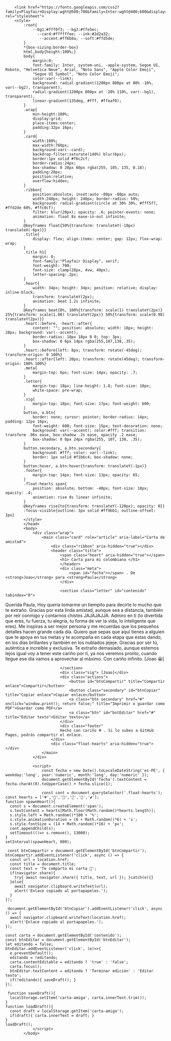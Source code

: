 <!DOCTYPE html>
<html lang="es">
    <head>
        <meta charset="UTF-8" />
        <meta name="viewport" content="width=device-width, initial-scale=1" />
        <title> Carta para mi colombiana 💌 </title>
        <meta name="descrption" content="Una carta de amistad hecha con cariño." />
        <meta name="theme-color" content="#ff6b8a" />
        <meta property="og:title" content="Carta para mi colombiana 💌" />
        <meta property="og:descrption" content="Una carta de amistad hecha con cariño." />
        <meta property="og:type" content="website" />
        <meta property="og:image" content="https://og-playground.vercel.app/api/og?title=Carta%20para%20mi%20amiga%20%F0%9F%92%8C&theme=light" />
        <meta name="twitter:card" content="sumary_large_image" />

        <link href="https://fonts.googleapis.com/css2?family=Playfair+Display:wght@500;700&family=Inter:wght@400;600&display=swap" rel="stylesheet">
        <style> 
            :root{
                --bg1:#fff0f3; --bg2:#ffe5ec;
                  --card:#ffffffee; --ink:#2d2a32;
                   --accent:#ff6b8a; --soft:#ffd5de;
            }
            *{box-sizing:border-box}
            html,body{height:100%;}
            body{
                margin:0;
                font-family: Inter, system-uni, -apple-system, Segoe UI, Roboto, "Helvetica Neue", Arial, "Noto Sans", "Apple Color Emoji", 
                "Segoe UI Symbol", "Noto Color Emoji";
                color:var(--link);
                background: radial-gradient(1200px 800px at 80% -10%, var(--bg2), transparent),
                radial-gradient(1200px 800px at -20% 110%, var(--bg1), transparent), 
                linear-gradient(135deg, #fff, #ffeaf0); 
            }
            .wrap{
                min-height:100%;
                display:grid;
                place-items:center;
                padding:32px 16px;
            }
            .card{
                width:100%;
                max-width:760px;
                background:var(--card);
                backdrop-filter:saturate(140%) blur(6px);
                border:1px solid #f6c2cf;
                border-radius:24px;
                box-shadow: 0 20px 60px rgba(255, 105, 135, 0.18);
                padding:28px;
                position:relative;
                overflow:hidden;
            }
            .ribbon{
                position:absolute; inset:auto -80px -80px auto; 
                width:240px; height: 240px; border-radius: 50%;
                background: radial-gradient(circle at 30% 30%, #fff5f7, #ffd2de 60%, #ffc0cf);
                filter: blur(20px); opacity: .6; pointer-events: none;
                animation: float 8s ease-in-out infinite;
            }
            @keyframes float{50%{transform: translateY(-10px) translateX(-6px)}}
            .title{
                display: flex; align-items: center; gap: 12px; flex-wrap: wrap;
            }
            .title h1{
                margin: 0;
                font-family:"Playfair Display", serif;
                font-weight: 700;
                font-size: clamp(28px, 4vw, 40px);
                letter-spacing:.2px;
            }
            .heart{
                width: 34px; height: 34px; position: relative; display: inline-block;
                transform: translateY(2px);
                animation: beat 1.2s infinite;
            } 
            @keyframes beat{0%, 100%{transform: scale(1) translateY(2px)} 25%{transform: scale(1.08) translateY(2px)} 50%{transform: scale(0.98) translateY(2px)}}
            .heart::before, -heart::after{ 
                content: ""; position: absolute; width: 18px; height: 28px; background: var(--accent);
                border-radius: 18px 18px 0 0; top: 3px;
                box-shadow: 0 6px 14px rgba(255,107,138,.35);
            }
            .heart::before{left: 8px; transform: rotate(-45deg); transform-origin: 0 100%}
            .heart::after{left: 20px; transform: rotate(45deg); transform-origin: 100% 100%}
            .meta{
                margin-top: 6px; font-size: 14px; opacity: .7;
            }
            .letter{
                margin-top: 18px; line-height: 1.8; font-size: 18px;
                white-space: pre-wrap;
            }
            .sig{
                margin-top: 18px; font-size: 17px; font-weight: 600;
            }
            button, a.btn{
                border: none; cursor: pointer; border-radius: 14px; padding: 12px 16px;
                font-weight: 600; font-size: 15px; text-decoration: none;
                background: var(--accent); color:#fff; transition: transform .06s ease, box-shadow .2s ease, opacity .2 ease;
                box-shadow: 0 8px 24px rgba(255, 107, 138, .35);
            }
            button.secondary, a.btn.secondary{
                background: #fff; color: var(--link);
                border: 1px solid #f1b6c4; box-shadow: none;
            }
            button:hover, a.btn:hover{transform: translateY(-1px)}
            .footer{
                margin-top: 14px; font-size: 13px; opacity: 65;
            }
            .float-hearts span{
                position: absolute; bottom: -40px; font-size: 18px; opacity: .4;
                animation: rise 8s linear infinite;
            }
            @keyframes rise{to{transform: translateY(-120px); opacity: 0}}
            :focus-visible{outline: 3px solid #ff9bb1; outline-offset: 2px}
            </style> 
            </head>
            <body>
                <div class="wrap">
                    <main class="card" role="article" aria-label="Carta de amistad">
                        <div class="ribbon" aria-hidden="true"></div>
                        <header class="title">
                            <span class="heart" aria-hidden="true"></span>
                            <h1> Carta para mi colombiana </h1>
                            </header>
                            <div class="meta">
                                <span id="fecha"></span> . De <strong>Joao</strong> para <strong>Paula</strong>
                            </div>

                            <section class="letter" id="contenido" tabindex="0">
Querida Paula,
Hoy quería tomarme un tiempito para decirte lo mucho que te extraño.
Gracias por esta linda amistad, aunque sea a distancia, también por reír conmigo y contarnos chistes JAJAJAJJA.
Admiro en ti (lo divertida que eres, tu fuerza, tu alegría, tu forma de ver la vida, lo inteligente que eres).
Me inspiras a ser mejor persona y me recuerdas que los pequeños detalles hacen grande cada día.
Quiero que sepas que aquí tienes a alguien que te apoya en tus metas y te acompaña en cada etapa que estas dando, en los días brillantes y también en los nublados jejeje. Gracias por ser tú, auténtica e increíble y exclusiva.
Te extraño demasiado, aunque estemos lejos igual voy a tener este cariño por ti, ya nos veremos pronto, cuando llegue ese día vamos a aprovechar al máximo.
Con cariño infinito.
[Joao 😀]

                            </section>
                            <div class="sig"> [Joao]</div>
                            <div class="actions">
                                <button id="btnCompartir" title="Compartir enlace">Compartir</button>
                                <button class="secondary" id="btnCopiar" title="Copiar enlace">Copiar enlace</button>
                                <a class="btn secondary" href="#" onclick="window.print(); return false;" title="Imprimir o guardar como PDF">Guardar como PDF</a>
                                <a class="btn" id="bntEditar" href="#" title="Editar texto">Editar texto</a>
                            </div>
                            <div class="footer"
                            Hecho con cariño 💗 . Si lo subes a GitHub Pages, podrás compartir el enlace. 
                        </div>
                        <div class="float-hearts" aria-hidden="true"></div>
                    </main>
                </div>

                <script>
                    const fecha = new Date().toLocaleDateString('es-PE', { weekday:'long', year:'numeric', month:'long', day:'numeric' });
                    document.getElementById('fecha').textContent = fecha.charAt(0).toUpperCase() + fecha.slice(1);

                    const cont = document.querySelector('.float-hearts');
    const hearts = ['💗','💖','💞','💝','💓','💕'];
    function spawnHeart(){
      const s = document.createElement('span');
      s.textContent = hearts[Math.floor(Math.random()*hearts.length)];
      s.style.left = Math.random()*100 + '%';
      s.style.animationDuration = (6 + Math.random()*6) + 's';
      s.style.fontSize = (14 + Math.random()*16) + 'px';
      cont.appendChild(s);
      setTimeout(()=> s.remove(), 13000);
    }
    setInterval(spawnHeart, 800); 

     const btnCompartir = document.getElementById('btnCompartir');
    btnCompartir.addEventListener('click', async () => {
      const url = location.href;
      const title = document.title;
      const text = 'Te comparto mi carta 💌';
      if(navigator.share){
        try{ await navigator.share({ title, text, url }); }catch(e){}
      }else{
        await navigator.clipboard.writeText(url);
        alert('Enlace copiado al portapapeles.');
      }
    });

     document.getElementById('btnCopiar').addEventListener('click', async () => {
      await navigator.clipboard.writeText(location.href);
      alert('Enlace copiado al portapapeles.');
    });

    const carta = document.getElementById('contenido');
    const btnEditar = document.getElementById('btnEditar');
    let editando = false;
    btnEditar.addEventListener('click', (e)=>{
      e.preventDefault();
      editando = !editando;
      carta.contentEditable = editando ? 'true' : 'false';
      carta.focus();
      btnEditar.textContent = editando ? 'Terminar edición' : 'Editar texto';
      if(!editando){ saveDraft(); }
    });

     function saveDraft(){
      localStorage.setItem('carta-amiga', carta.innerText.trim());
    }
    function loadDraft(){
      const draft = localStorage.getItem('carta-amiga');
      if(draft){ carta.innerText = draft; }
    }
    loadDraft();
                </script>
            </body>
</html>
